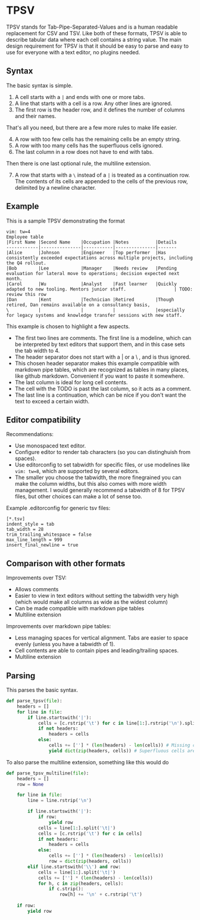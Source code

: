TPSV
====

TPSV stands for Tab-Pipe-Separated-Values and is a human readable replacement for CSV and TSV.
Like both of these formats, TPSV is able to describe tabular data where each cell contains a string value.
The main design requirement for TPSV is that it should be easy to parse and easy to use for everyone with a text editor, no plugins needed.

## Syntax

The basic syntax is simple.

1. A cell starts with a `|` and ends with one or more tabs.
2. A line that starts with a cell is a row. Any other lines are ignored.
3. The first row is the header row, and it defines the number of columns and their names.

That's all you need, but there are a few more rules to make life easier.

4. A row with too few cells has the remaining cells be an empty string.
5. A row with too many cells has the superfluous cells ignored.
6. The last column in a row does not have to end with tabs.

Then there is one last optional rule, the multiline extension.

7. A row that starts with a `\` instead of a `|` is treated as a continuation row.
   The contents of its cells are appended to the cells of the previous row, delimited by a newline character.

## Example

This is a sample TPSV demonstrating the format

```
vim: tw=4
Employee table
|First Name	|Second Name	|Occupation	|Notes			|Details
------------|---------------|-----------|---------------|-------
|Alice		|Johnson		|Engineer	|Top performer	|Has consistently exceeded expectations across multiple projects, including the Q4 rollout.
|Bob		|Lee			|Manager	|Needs review	|Pending evaluation for lateral move to operations; decision expected next month.
|Carol		|Wu				|Analyst	|Fast learner	|Quickly adapted to new tooling. Mentors junior staff.					| TODO: review this row
|Dan		|Kent			|Technician	|Retired		|Though retired, Dan remains available on a consultancy basis,
\			|				|			|				|especially for legacy systems and knowledge transfer sessions with new staff.
```

This example is chosen to highlight a few aspects.

- The first two lines are comments. The first line is a modeline, which can be interpreted by text editors that support them, and in this case sets the tab width to 4.
- The header separator does not start with a | or a \ , and is thus ignored.
- This chosen header separator makes this example compatible with markdown pipe tables, which are recognized as tables in many places, like github markdown.
  Convenient if you want to paste it somewhere.
- The last column is ideal for long cell contents.
- The cell with the TODO is past the last column, so it acts as a comment.
- The last line is a continuation, which can be nice if you don't want the text to exceed a certain width.

## Editor compatibility

Recommendations:

- Use monospaced text editor.
- Configure editor to render tab characters (so you can distinghuish from spaces).
- Use editorconfig to set tabwidth for specific files, or use modelines like `vim: tw=8`, which are supported by several editors.
- The smaller you choose the tabwidth, the more finegrained you can make the column widths, but this also comes with more width management.
  I would generally recommend a tabwidth of 8 for TPSV files, but other choices can make a lot of sense too.


Example .editorconfig for generic tsv files:

```
[*.tsv]
indent_style = tab
tab_width = 28
trim_trailing_whitespace = false
max_line_length = 999
insert_final_newline = true
```

## Comparison with other formats

Improvements over TSV:

- Allows comments
- Easier to view in text editors without setting the tabwidth very high
  (which would make all columns as wide as the widest column)
- Can be made compatible with markdown pipe tables
- Multiline extension

Improvements over markdown pipe tables:

- Less managing spaces for vertical alignment. Tabs are easier to space evenly (unless you have a tabwidth of 1).
- Cell contents are able to contain pipes and leading/trailing spaces.
- Multiline extension

## Parsing

This parses the basic syntax.

```python
def parse_tpsv(file):
    headers = []
    for line in file:
        if line.startswith('|'):
            cells = [c.rstrip('\t') for c in line[1:].rstrip('\n').split('\t|')]
            if not headers:
                headers = cells
            else:
                cells += [''] * (len(headers) - len(cells)) # Missing cells are empty
                yield dict(zip(headers, cells)) # Superfluous cells are omitted
```

To also parse the multiline extension, something like this would do


```python
def parse_tpsv_multiline(file):
    headers = []
    row = None

    for line in file:
        line = line.rstrip('\n')

        if line.startswith('|'):
            if row:
                yield row
            cells = line[1:].split('\t|')
            cells = [c.rstrip('\t') for c in cells]
            if not headers:
                headers = cells
            else:
                cells += [''] * (len(headers) - len(cells))
                row = dict(zip(headers, cells))
        elif line.startswith('\\') and row:
            cells = line[1:].split('\t|')
            cells += [''] * (len(headers) - len(cells))
            for h, c in zip(headers, cells):
                if c.strip():
                    row[h] += '\n' + c.rstrip('\t')
                    
    if row:
        yield row
```

